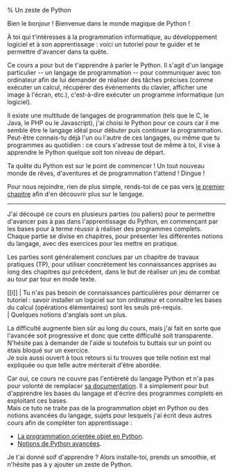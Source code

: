 % Un zeste de Python

Bien le bonjour !
Bienvenue dans le monde magique de Python !

À toi qui t'intéresses à la programmation informatique, au développement logiciel et à son apprentissage : voici un tutoriel pour te guider et te permettre d'avancer dans ta quête.

Ce cours a pour but de t'apprendre à parler le Python.
Il s'agit d'un langage particulier -- un langage de programmation -- pour communiquer avec ton ordinateur afin de lui demander de réaliser des tâches précises (comme exécuter un calcul, récupérer des événements du clavier, afficher une image à l'écran, etc.), c'est-à-dire exécuter un programme informatique (un logiciel).

Il existe une multitude de langages de programmation (tels que le C, le Java, le PHP ou le Javascript), j'ai choisi le Python pour ce cours car il me semble être le langage idéal pour débuter puis continuer la programmation.  
Peut-être connais-tu déjà l'un ou l'autre de ces langages, ou même que tu programmes au quotidien : ce cours s'adresse tout de même à toi, il vise à apprendre le Python quelque soit ton niveau de départ.

Ta quête du Python est sur le point de commencer !
Un tout nouveau monde de rêves, d'aventures et de programmation t'attend ! Dingue !

Pour nous rejoindre, rien de plus simple, rends-toi de ce pas vers [le premier chapitre](./1-premiers-pas/1-presentation/) afin d'en découvrir plus sur le langage.

---------------------

J'ai découpé ce cours en plusieurs parties (ou paliers) pour te permettre d'avancer pas à pas dans l'apprentissage du Python, en commençant par les bases pour à terme réussir à réaliser des programmes complets.  
Chaque partie se divise en chapitres, pour présenter les différentes notions du langage, avec des exercices pour les mettre en pratique.

Les parties sont généralement conclues par un chapitre de travaux pratiques (TP), pour utiliser concrètement les connaissances apprises au long des chapitres qui précèdent, dans le but de réaliser un jeu de combat au tour par tour en mode texte.

[[i]]
| Tu n'as pas besoin de connaissances particulières pour démarrer ce tutoriel : savoir installer un logiciel sur ton ordinateur et connaître les bases du calcul (opérations élémentaires) sont les seuls pré-requis.  
| Quelques notions d'anglais sont un plus.

La difficulté augmente bien sûr au long du cours, mais j'ai fait en sorte que l'avancée soit progressive et donc que cette difficulté soit transparente.
N'hésite pas à demander de l'aide si toutefois tu buttais sur un point ou étais bloqué sur un exercice.  
Je suis aussi ouvert à tous retours si tu trouves que telle notion est mal expliquée ou que telle autre mériterait d'être abordée.

Car oui, ce cours ne couvre pas l'entièreté du langage Python et n'a pas pour volonté de remplacer [sa documentation](https://docs.python.org/fr/3/).
Il a simplement pour but d'apprendre les bases du langage et d'écrire des programmes complets en exploitant ces bases.  
Mais ce tuto ne traite pas de la programmation objet en Python ou des notions avancées du langage, sujets pour lesquels j'ai écrit deux autres cours afin de compléter ton apprentissage :

* [La programmation orientée objet en Python](https://zestedesavoir.com/tutoriels/1253/la-programmation-orientee-objet-en-python/).
* [Notions de Python avancées](https://zestedesavoir.com/tutoriels/954/notions-de-python-avancees/).

Je t'ai donné soif d'apprendre ?
Alors installe-toi, prends un smoothie, et n'hésite pas à y ajouter un zeste de Python.
